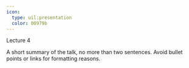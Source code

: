 ```yaml
---
icon:
  type: uil:presentation
  color: 00979b
---   
```


Lecture 4

A short summary of the talk, no more than two sentences. Avoid bullet points or links for formatting reasons.